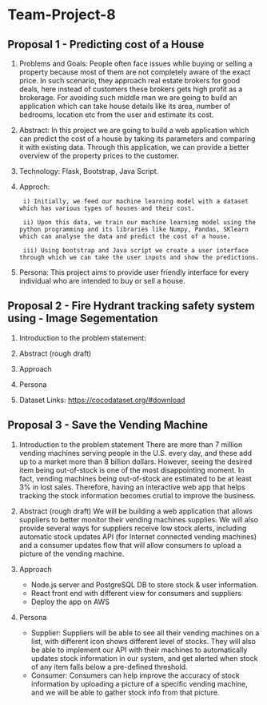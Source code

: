 # Team-Project-8

## Proposal 1 - Predicting cost of a House
1. Problems and Goals: People often face issues while buying or selling a property because most of them are not completely aware of the exact price. In such scenario, they approach real estate brokers for good deals, here instead of customers these brokers gets high profit as a brokerage. For avoiding such middle man we are going to build an application which can take house details like its area, number of bedrooms, location etc from the user and estimate its cost.  

2. Abstract: In this project we are going to build a web application which can predict the cost of a house by taking its parameters and comparing it with existing data. Through this application, we can provide a better overview of the property prices to the customer.

3. Technology: Flask, Bootstrap, Java Script.

4. Approch: 

        i) Initially, we feed our machine learning model with a dataset which has various types of houses and their cost.

        ii) Upon this data, we train our machine learning model using the python programming and its libraries like Numpy, Pandas, SKlearn which can analyse the data and predict the cost of a house. 

        iii) Using bootstrap and Java script we create a user interface through which we can take the user inputs and show the predictions. 
     
 5. Persona: This project aims to provide user friendly interface for every individual who are intended to buy or sell a house.




## Proposal 2 - Fire Hydrant tracking safety system using - Image Segementation
1. Introduction to the problem statement:


2. Abstract (rough draft)

3. Approach

4. Persona

5. Dataset Links: https://cocodataset.org/#download


## Proposal 3 - Save the Vending Machine

1. Introduction to the problem statement
        There are more than 7 million vending machines serving people in the U.S.
    every day, and these add up to a market more than 8 billion dollars. However,
    seeing the desired item being out-of-stock is one of the most disappointing
    moment. In fact, vending machines being out-of-stock are estimated to be at
    least 3% in lost sales. Therefore, having an interactive web app that helps
    tracking the stock information becomes crutial to improve the business.

2. Abstract (rough draft)
        We will be building a web application that allows suppliers to better
    monitor their vending machines supplies. We will also provide several ways
    for suppliers receive low stock alerts, including automatic stock updates
    API (for Internet connected vending machines) and a consumer updates flow
    that will allow consumers to upload a picture of the vending machine.

3. Approach
    * Node.js server and PostgreSQL DB to store stock & user information.
    * React front end with different view for consumers and suppliers
    * Deploy the app on AWS


4. Persona
    - Supplier: Suppliers will be able to see all their vending machines on a
                list, with different icon shows different level of stocks. They
                will also be able to implement our API with their machines to
                automatically updates stock information in our system, and get
                alerted when stock of any item falls below a pre-defined
                threshold.
    - Consumer: Consumers can help improve the accuracy of stock information
                by uploading a picture of a specific vending machine, and we
                will be able to gather stock info from that picture.



